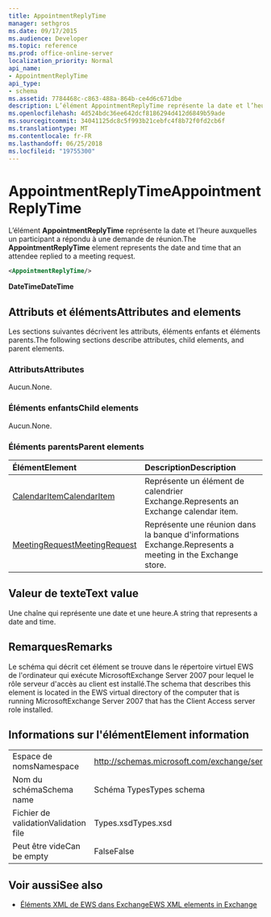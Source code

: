 ```yaml
---
title: AppointmentReplyTime
manager: sethgros
ms.date: 09/17/2015
ms.audience: Developer
ms.topic: reference
ms.prod: office-online-server
localization_priority: Normal
api_name:
- AppointmentReplyTime
api_type:
- schema
ms.assetid: 7784468c-c863-488a-864b-ce4d6c671dbe
description: L’élément AppointmentReplyTime représente la date et l’heure auxquelles un participant a répondu à une demande de réunion.
ms.openlocfilehash: 4d524bdc36ee642dcf8186294d412d6849b59ade
ms.sourcegitcommit: 34041125dc8c5f993b21cebfc4f8b72f0fd2cb6f
ms.translationtype: MT
ms.contentlocale: fr-FR
ms.lasthandoff: 06/25/2018
ms.locfileid: "19755300"
---
```

# <a name="appointmentreplytime"></a><span data-ttu-id="c4339-103">AppointmentReplyTime</span><span class="sxs-lookup"><span data-stu-id="c4339-103">AppointmentReplyTime</span></span>

<span data-ttu-id="c4339-104">L’élément **AppointmentReplyTime** représente la date et l’heure auxquelles un participant a répondu à une demande de réunion.</span><span class="sxs-lookup"><span data-stu-id="c4339-104">The **AppointmentReplyTime** element represents the date and time that an attendee replied to a meeting request.</span></span> 
  
```xml
<AppointmentReplyTime/>
```

 <span data-ttu-id="c4339-105">**DateTime**</span><span class="sxs-lookup"><span data-stu-id="c4339-105">**DateTime**</span></span>
## <a name="attributes-and-elements"></a><span data-ttu-id="c4339-106">Attributs et éléments</span><span class="sxs-lookup"><span data-stu-id="c4339-106">Attributes and elements</span></span>

<span data-ttu-id="c4339-107">Les sections suivantes décrivent les attributs, éléments enfants et éléments parents.</span><span class="sxs-lookup"><span data-stu-id="c4339-107">The following sections describe attributes, child elements, and parent elements.</span></span>
  
### <a name="attributes"></a><span data-ttu-id="c4339-108">Attributs</span><span class="sxs-lookup"><span data-stu-id="c4339-108">Attributes</span></span>

<span data-ttu-id="c4339-109">Aucun.</span><span class="sxs-lookup"><span data-stu-id="c4339-109">None.</span></span>
  
### <a name="child-elements"></a><span data-ttu-id="c4339-110">Éléments enfants</span><span class="sxs-lookup"><span data-stu-id="c4339-110">Child elements</span></span>

<span data-ttu-id="c4339-111">Aucun.</span><span class="sxs-lookup"><span data-stu-id="c4339-111">None.</span></span>
  
### <a name="parent-elements"></a><span data-ttu-id="c4339-112">Éléments parents</span><span class="sxs-lookup"><span data-stu-id="c4339-112">Parent elements</span></span>

|<span data-ttu-id="c4339-113">**Élément**</span><span class="sxs-lookup"><span data-stu-id="c4339-113">**Element**</span></span>|<span data-ttu-id="c4339-114">**Description**</span><span class="sxs-lookup"><span data-stu-id="c4339-114">**Description**</span></span>|
|:-----|:-----|
|[<span data-ttu-id="c4339-115">CalendarItem</span><span class="sxs-lookup"><span data-stu-id="c4339-115">CalendarItem</span></span>](calendaritem.md) <br/> |<span data-ttu-id="c4339-116">Représente un élément de calendrier Exchange.</span><span class="sxs-lookup"><span data-stu-id="c4339-116">Represents an Exchange calendar item.</span></span>  <br/> |
|[<span data-ttu-id="c4339-117">MeetingRequest</span><span class="sxs-lookup"><span data-stu-id="c4339-117">MeetingRequest</span></span>](meetingrequest.md) <br/> |<span data-ttu-id="c4339-118">Représente une réunion dans la banque d'informations Exchange.</span><span class="sxs-lookup"><span data-stu-id="c4339-118">Represents a meeting in the Exchange store.</span></span>  <br/> |
   
## <a name="text-value"></a><span data-ttu-id="c4339-119">Valeur de texte</span><span class="sxs-lookup"><span data-stu-id="c4339-119">Text value</span></span>

<span data-ttu-id="c4339-120">Une chaîne qui représente une date et une heure.</span><span class="sxs-lookup"><span data-stu-id="c4339-120">A string that represents a date and time.</span></span>
  
## <a name="remarks"></a><span data-ttu-id="c4339-121">Remarques</span><span class="sxs-lookup"><span data-stu-id="c4339-121">Remarks</span></span>

<span data-ttu-id="c4339-122">Le schéma qui décrit cet élément se trouve dans le répertoire virtuel EWS de l'ordinateur qui exécute MicrosoftExchange Server 2007 pour lequel le rôle serveur d'accès au client est installé.</span><span class="sxs-lookup"><span data-stu-id="c4339-122">The schema that describes this element is located in the EWS virtual directory of the computer that is running MicrosoftExchange Server 2007 that has the Client Access server role installed.</span></span>
  
## <a name="element-information"></a><span data-ttu-id="c4339-123">Informations sur l'élément</span><span class="sxs-lookup"><span data-stu-id="c4339-123">Element information</span></span>

|||
|:-----|:-----|
|<span data-ttu-id="c4339-124">Espace de noms</span><span class="sxs-lookup"><span data-stu-id="c4339-124">Namespace</span></span>  <br/> |http://schemas.microsoft.com/exchange/services/2006/types  <br/> |
|<span data-ttu-id="c4339-125">Nom du schéma</span><span class="sxs-lookup"><span data-stu-id="c4339-125">Schema name</span></span>  <br/> |<span data-ttu-id="c4339-126">Schéma Types</span><span class="sxs-lookup"><span data-stu-id="c4339-126">Types schema</span></span>  <br/> |
|<span data-ttu-id="c4339-127">Fichier de validation</span><span class="sxs-lookup"><span data-stu-id="c4339-127">Validation file</span></span>  <br/> |<span data-ttu-id="c4339-128">Types.xsd</span><span class="sxs-lookup"><span data-stu-id="c4339-128">Types.xsd</span></span>  <br/> |
|<span data-ttu-id="c4339-129">Peut être vide</span><span class="sxs-lookup"><span data-stu-id="c4339-129">Can be empty</span></span>  <br/> |<span data-ttu-id="c4339-130">False</span><span class="sxs-lookup"><span data-stu-id="c4339-130">False</span></span>  <br/> |
   
## <a name="see-also"></a><span data-ttu-id="c4339-131">Voir aussi</span><span class="sxs-lookup"><span data-stu-id="c4339-131">See also</span></span>

- [<span data-ttu-id="c4339-132">Éléments XML de EWS dans Exchange</span><span class="sxs-lookup"><span data-stu-id="c4339-132">EWS XML elements in Exchange</span></span>](ews-xml-elements-in-exchange.md)

